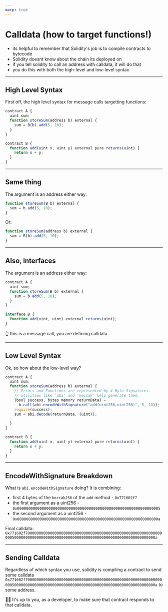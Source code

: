 ```yaml
---
marp: true
---
```


# Calldata (how to target functions!)

- its helpful to remember that Solidity's job is to compile contracts to bytecode
- Solidity doesnt know about the chain its deployed on
- if you tell solidity to call an address with calldata, it will do that
- you do this with both the high-level and low-level syntax

---

## High Level Syntax

First off, the high level syntax for message calls targetting functions:

```js
contract A {
  uint sum;
  function storeSum(address b) external {
    sum = B(b).add(5, 10);
  }
}

contract B {
  function add(uint x, uint y) external pure returns(uint) {
    return x + y;
  }
}
```

---

## Same thing

The argument is an address either way:

```js
function storeSum(B b) external {
  sum = b.add(5, 10);
}
```

Or:

```js
function storeSum(address b) external {
  sum = B(b).add(5, 10);
}
```

---

## Also, interfaces

The argument is an address either way:

```js
contract A {
  uint sum;
  function storeSum(B b) external {
    sum = b.add(5, 10);
  }
}

interface B {
  function add(uint, uint) external returns(uint);
}
```

👆 this is a message call, you are defining calldata

---

## Low Level Syntax

Ok, so how about the low-level way?

```js
contract A {
  uint sum;
  function storeSum(address b) external {
    // Errors and Functions are represented by 4 Byte Signatures.
    // utilities like 'abi' and 'keccak' help generate them.
    (bool success, bytes memory returnData) =
      b.call(abi.encodeWithSignature("add(uint256,uint256)", 5, 10));
    require(success);
    sum = abi.decode(returnData, (uint));
    
  }
}

contract B {
  function add(uint x, uint y) external pure returns(uint) {
    return x + y;
  }
}
```

---

## EncodeWithSignature Breakdown

What is `abi.encodeWithSignature` doing? It is combining:

- first 4 bytes of the `keccak256` of the `add` method - `0x771602f7`
- the first argument as a uint256 - `0x0000000000000000000000000000000000000000000000000000000000000005`
- the second argument as a uint256 - `0x000000000000000000000000000000000000000000000000000000000000000a`

Final calldata: `0x771602f70000000000000000000000000000000000000000000000000000000000000005000000000000000000000000000000000000000000000000000000000000000a`

---

## Sending Calldata

Regardless of which syntax you use, solidity is compiling a contract to send some calldata `0x771602f70000000000000000000000000000000000000000000000000000000000000005000000000000000000000000000000000000000000000000000000000000000a` to some address.

👩‍💻 It's up to you, as a developer, to make sure that contract responds to that calldata.
